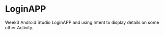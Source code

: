 # LoginAPP
Week3 Android Studio LoginAPP and using Intent to display details on some other Activity.
